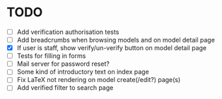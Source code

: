 # TODO    
- [ ] Add verification authorisation tests
- [ ] Add breadcrumbs when browsing models and on model detail page
- [x] If user is staff, show verify/un-verify button on model detail page
- [ ] Tests for filling in forms
- [ ] Mail server for password reset?
- [ ] Some kind of introductory text on index page
- [ ] Fix LaTeX not rendering on model create(/edit?) page(s)
- [ ] Add verified filter to search page
